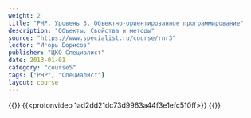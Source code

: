 ```yaml
---
weight: 2
title: "PHP. Уровень 3. Объектно-ориентированное программирование"
description: "Объекты. Свойства и методы"
source: "https://www.specialist.ru/course/rnr3"
lector: "Игорь Борисов"
publisher: "ЦКО Специалист"
date: 2013-01-01
category: "course5"
tags: ["PHP", "Специалист"]
layout: course
---
```

{{<players>}}
    {{<protonvideo 1ad2dd21dc73d9963a44f3e1efc510ff>}}
{{</players>}}
